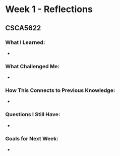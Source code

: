 # Week 1 - Reflections

## CSCA5622

### What I Learned:
- 

### What Challenged Me:
- 

### How This Connects to Previous Knowledge:
- 

### Questions I Still Have:
- 

### Goals for Next Week:
- 
